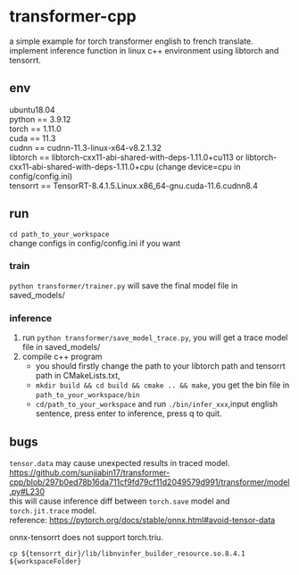 # transformer-cpp

a simple example for torch transformer english to french translate.  
implement inference function in linux c++ environment using libtorch and tensorrt.  

## env

ubuntu18.04  
python == 3.9.12  
torch == 1.11.0  
cuda == 11.3  
cudnn == cudnn-11.3-linux-x64-v8.2.1.32  
libtorch == libtorch-cxx11-abi-shared-with-deps-1.11.0+cu113 or libtorch-cxx11-abi-shared-with-deps-1.11.0+cpu (change device=cpu in config/config.ini)  
tensorrt == TensorRT-8.4.1.5.Linux.x86_64-gnu.cuda-11.6.cudnn8.4  

## run

`cd path_to_your_workspace`  
change configs in config/config.ini if you want

### train

`python transformer/trainer.py` will save the final model file in saved_models/

### inference

1. run `python transformer/save_model_trace.py`, you will get a trace model file in saved_models/
2. compile c++ program
   - you should firstly change the path to your libtorch path and tensorrt path in CMakeLists.txt,  
   - `mkdir build && cd build && cmake .. && make`, you get the bin file in `path_to_your_workspace/bin`
   - `cd/path_to_your_workspace` and run `./bin/infer_xxx`,input english sentence, press enter to inference, press q to quit.


## bugs

`tensor.data` may cause unexpected results in traced model.  
https://github.com/sunjiabin17/transformer-cpp/blob/297b0ed78b16da711cf9fd79cf11d2049579d991/transformer/model.py#L230  
this will cause inference diff between `torch.save` model and `torch.jit.trace` model.  
reference: https://pytorch.org/docs/stable/onnx.html#avoid-tensor-data  

onnx-tensorrt does not support torch.triu.  

`cp ${tensorrt_dir}/lib/libnvinfer_builder_resource.so.8.4.1 ${workspaceFolder}`
